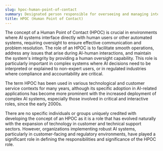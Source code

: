 ```yaml
---
slug: hpoc-human-point-of-contact
summary: Designated person responsible for overseeing and managing interactions between an AI system and its users or other systems.
title: HPOC (Human Point of Contact)
---
```


The concept of a Human Point of Contact (HPOC) is crucial in environments where AI systems interface directly with human users or other automated systems, requiring oversight to ensure effective communication and problem resolution. The role of an HPOC is to facilitate smooth operations, address any issues that arise during AI-human interactions, and maintain the system's integrity by providing a human oversight capability. This role is particularly important in complex systems where AI decisions need to be interpreted or explained to non-expert users, or in regulated industries where compliance and accountability are critical.

The term HPOC has been used in various technological and customer service contexts for many years, although its specific adoption in AI-related applications has become more prominent with the increased deployment of complex AI systems, especially those involved in critical and interactive roles, since the early 2000s.

There are no specific individuals or groups uniquely credited with developing the concept of an HPOC as it is a role that has evolved naturally with the expansion of technology in customer and technical support sectors. However, organizations implementing robust AI systems, particularly in customer-facing and regulatory environments, have played a significant role in defining the responsibilities and significance of the HPOC role.
